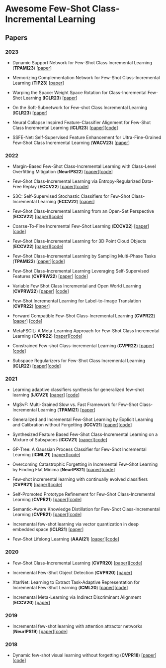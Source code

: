 # Awesome Few-Shot Class-Incremental Learning


## Papers

 ### 2023
 
- Dynamic Support Network for Few-Shot Class Incremental Learning (**TPAMI23**) [[paper](https://ieeexplore.ieee.org/document/9779071)]
 
- Memorizing Complementation Network for Few-Shot Class-Incremental Learning (**TIP23**) [[paper](https://arxiv.org/abs/2208.05610)]

- Warping the Space: Weight Space Rotation for Class-Incremental Few-Shot Learning (**ICLR23**) [[paper](https://openreview.net/pdf?id=kPLzOfPfA2l)]

- On the Soft-Subnetwork for Few-shot Class Incremental Learning (**ICLR23**) [[paper](https://arxiv.org/abs/2209.07529)]

- Neural Collapse Inspired Feature-Classifier Alignment for Few-Shot Class Incremental Learning (**ICLR23**) [[paper](https://arxiv.org/abs/2302.03004)][[code](https://github.com/NeuralCollapseApplications/FSCIL)]

- SSFE-Net: Self-Supervised Feature Enhancement for Ultra-Fine-Grained Few-Shot Class Incremental Learning (**WACV23**) [[paper](https://openaccess.thecvf.com/content/WACV2023/html/Pan_SSFE-Net_Self-Supervised_Feature_Enhancement_for_Ultra-Fine-Grained_Few-Shot_Class_Incremental_Learning_WACV_2023_paper.pdf)]

 ### 2022 

- Margin-Based Few-Shot Class-Incremental Learning with Class-Level Overfitting Mitigation (**NeurIPS22**) [[paper](https://arxiv.org/abs/2210.04524)][[code](https://github.com/zoilsen/clom)]

- Few-Shot Class-Incremental Learning via Entropy-Regularized Data-Free Replay (**ECCV22**) [[paper](https://arxiv.org/abs/2207.11213?context=cs)][[code](https://github.com/liuh127/FSCIL-via-Entropy-regularized-DF-Replay)] 

- S3C: Self-Supervised Stochastic Classifiers for Few-Shot Class-Incremental Learning (**ECCV22**) [[paper](https://www.ecva.net/papers/eccv_2022/papers_ECCV/papers/136850427.pdf)]

- Few-Shot Class-Incremental Learning from an Open-Set Perspective (**ECCV22**) [[paper](https://arxiv.org/abs/2208.00147)][[code](https://github.com/canpeng123/fscil_alice)]

- Coarse-To-Fine Incremental Few-Shot Learning (**ECCV22**) [[paper](https://arxiv.org/abs/2111.14806)][[code](https://github.com/HAIV-Lab/Knowe)]

- Few-Shot Class-Incremental Learning for 3D Point Cloud Objects (**ECCV22**) [[paper](https://arxiv.org/abs/2205.15225)][[code](https://github.com/townim-faisal/fscil-3d)]

- Few-Shot Class-Incremental Learning by Sampling Multi-Phase Tasks (**TPAMI22**) [[paper](https://arxiv.org/abs/2203.17030)][[code](https://github.com/zhoudw-zdw/TPAMI-Limit)]

- Few-Shot Class-Incremental Learning Leveraging Self-Supervised Features (**CVPRW22**) [[paper](https://openaccess.thecvf.com/content/CVPR2022W/L3D-IVU/papers/Ahmad_Few-Shot_Class_Incremental_Learning_Leveraging_Self-Supervised_Features_CVPRW_2022_paper.pdf)] [[code](https://github.com/TouqeerAhmad/FeSSSS)]

- Variable Few Shot Class Incremental and Open World Learning (**CVPRW22**) [[paper](https://openaccess.thecvf.com/content/CVPR2022W/CLVision/html/Ahmad_Variable_Few_Shot_Class_Incremental_and_Open_World_Learning_CVPRW_2022_paper.pdf)] [[code](https://github.com/TouqeerAhmad/VFSOWL)]

- Few-Shot Incremental Learning for Label-to-Image Translation (**CVPR22**) [[paper](https://openaccess.thecvf.com/content/CVPR2022/html/Chen_Few-Shot_Incremental_Learning_for_Label-to-Image_Translation_CVPR_2022_paper.pdf)]

- Forward Compatible Few-Shot Class-Incremental Learning (**CVPR22**) [[paper](https://arxiv.org/abs/2203.06953)] [[code](https://github.com/zhoudw-zdw/CVPR22-Fact)]

- MetaFSCIL: A Meta-Learning Approach for Few-Shot Class Incremental Learning (**CVPR22**) [[paper](https://openaccess.thecvf.com/content/CVPR2022/papers/Chi_MetaFSCIL_A_Meta-Learning_Approach_for_Few-Shot_Class_Incremental_Learning_CVPR_2022_paper.pdf)][[code](https://github.com/kyoyachuan/metafscil)] 

- Constrained Few-shot Class-incremental Learning (**CVPR22**) [[paper](https://openaccess.thecvf.com/content/CVPR2022/papers/Hersche_Constrained_Few-Shot_Class-Incremental_Learning_CVPR_2022_paper.pdf)][[code](https://github.com/IBM/constrained-FSCIL)]

- Subspace Regularizers for Few-Shot Class Incremental Learning (**ICLR22**) [[paper](https://openreview.net/forum?id=boJy41J-tnQ)][[code](https://github.com/feyzaakyurek/subspace-reg)] 

 ### 2021

- Learning adaptive classifiers synthesis for generalized few-shot learning (**IJCV21**) [[paper](https://arxiv.org/pdf/1906.02944)] [[code](https://github.com/Sha-Lab/aCASTLE)] 

- MgSvF: Multi-Grained Slow vs. Fast Framework for Few-Shot Class-Incremental Learning (**TPAMI21**) [[paper](https://arxiv.org/abs/2006.15524)] 

- Generalized and Incremental Few-Shot Learning by Explicit Learning and Calibration without Forgetting (**ICCV21**) [[paper](https://arxiv.org/abs/2108.08165)][[code](https://github.com/annusha/LCwoF)]

- Synthesized Feature Based Few-Shot Class-Incremental Learning on a Mixture of Subspaces (**ICCV21**) [[paper](https://openaccess.thecvf.com/content/ICCV2021/html/Cheraghian_Synthesized_Feature_Based_Few-Shot_Class-Incremental_Learning_on_a_Mixture_of_ICCV_2021_paper.html)][[code](https://github.com/ali-chr/Synthesized-Feature-based-Few-Shot-Class-Incremental-Learningon-a-Mixture-of-Subspaces)]

- GP-Tree: A Gaussian Process Classifier for Few-Shot Incremental Learning (**ICML21**) [[paper](http://proceedings.mlr.press/v139/achituve21a/achituve21a.pdf)][[code](https://github.com/IdanAchituve/GP-Tree)]

- Overcoming Catastrophic Forgetting in Incremental Few-Shot Learning by Finding Flat Minima (**NeurIPS21**) [[paper]( https://openreview.net/forum?id=ALvt7nXa2q)][[code](https://github.com/moukamisama/F2M)]

- Few-shot incremental learning with continually evolved classifiers (**CVPR21**) [[paper](https://openaccess.thecvf.com/content/CVPR2021/html/Zhang_Few-Shot_Incremental_Learning_With_Continually_Evolved_Classifiers_CVPR_2021_paper.html)][[code](https://github.com/icoz69/CEC-CVPR2021)]

- Self-Promoted Prototype Refinement for Few-Shot Class-Incremental Learning (**CVPR21**) [[paper](https://openaccess.thecvf.com/content/CVPR2021/html/Zhu_Self-Promoted_Prototype_Refinement_for_Few-Shot_Class-Incremental_Learning_CVPR_2021_paper.html)][[code](https://github.com/zhukaii/SPPR)]

- Semantic-Aware Knowledge Distillation for Few-Shot Class-Incremental Learning (**CVPR21**) [[paper](https://openaccess.thecvf.com/content/CVPR2021/html/Cheraghian_Semantic-Aware_Knowledge_Distillation_for_Few-Shot_Class-Incremental_Learning_CVPR_2021_paper.html)][[code](https://github.com/ali-chr/Semantic-aware-Knowledge-Distillation-for-Few-ShotClass-Incremental-Learning)]

- Incremental few-shot learning via vector quantization in deep embedded space (**ICLR21**) [[paper](https://openreview.net/forum?id=3SV-ZePhnZM)] 

- Few-Shot Lifelong Learning (**AAAI21**) [[paper](https://arxiv.org/pdf/2103.00991.pdf)][[code](https://github.com/pratikm141/FSLL)]



 ### 2020

- Few-Shot Class-Incremental Learning (**CVPR20**) [[paper](https://openaccess.thecvf.com/content_CVPR_2020/html/Tao_Few-Shot_Class-Incremental_Learning_CVPR_2020_paper.html)][[code](https://github.com/xyutao/fscil)]

- Incremental Few-Shot Object Detection (**CVPR20**) [[paper](https://openaccess.thecvf.com/content_CVPR_2020/html/Perez-Rua_Incremental_Few-Shot_Object_Detection_CVPR_2020_paper.html)] 

- XtarNet: Learning to Extract Task-Adaptive Representation for Incremental Few-Shot Learning (**ICML20**) [[paper](http://proceedings.mlr.press/v119/yoon20b.html)][[code](https://github.com/EdwinKim3069/XtarNet)]

- Incremental Meta-Learning via Indirect Discriminant Alignment (**ECCV20**) [[paper](https://arxiv.org/abs/2002.04162)]

 ### 2019

 - Incremental few-shot learning with attention attractor networks (**NeurIPS19**) [[paper](https://arxiv.org/abs/1810.07218)][[code](https://github.com/renmengye/inc-few-shot-attractor-public)]

### 2018

- Dynamic few-shot visual learning without forgetting (**CVPR18**) [[paper](https://openaccess.thecvf.com/content_cvpr_2018/html/Gidaris_Dynamic_Few-Shot_Visual_CVPR_2018_paper.html)][[code](https://github.com/gidariss/FewShotWithoutForgetting)]
